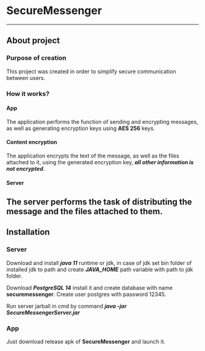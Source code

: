 # SecureMessenger
---
## About project
### Purpose of creation
This project was created in order to simplify secure communication between users.
### How it works?
#### App
The application performs the function of sending and encrypting messages, 
as well as generating encryption keys using **AES 256** keys.
#### Content encryption
The application encrypts the text of the message, 
as well as the files attached to it, using the generated encryption key, ***all other information is not encrypted***.
#### Server
The server performs the task of distributing the message and the files attached to them.
---
## Installation
### Server
Download and install ***java 11*** runtime or jdk, in case of jdk set bin folder of installed jdk to path and
create ***JAVA_HOME*** path variable with path to jdk folder.

Download ***PostgreSQL 14*** install it and create database with name **securemessenger**. Create user postgres with password 12345.

Run server jarball in cmd by command ***java -jar SecureMessengerServer.jar***
### App
Just download release apk of **SecureMessenger** and launch it.

